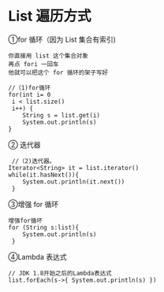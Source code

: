 # List 遍历方式

 ①for 循环（因为 List 集合有索引)

```
你直接用 list 这个集合对象  
再点 fori 一回车  
他就可以把这个 for 循环的架子写好

//（1)for循环
for(int i= 0
 i < list.size()
 i++) { 
	String s = list.get(i) 
 	System.out.println(s) 
}

```

 ② 迭代器  

```
 //（2)迭代器。
Iterator<String> it = list.iterator()  
while(it.hasNext()){
	System.out.println(it.next()) 
 }
```

③增强 for 循环 

```
增强for循坏
for (String s:list){ 		    		
    System.out.println(s) 
 }
```

④Lambda 表达式

```
// JDK 1.8开始之后的Lambda表达式 
list.forEach(s->{ System.out.println(s) }) 
```
